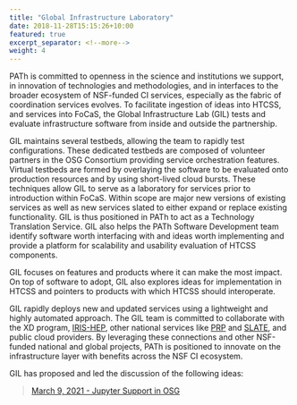 ```yaml
---
title: "Global Infrastructure Laboratory"
date: 2018-11-28T15:15:26+10:00
featured: true
excerpt_separator: <!--more-->
weight: 4
---
```


PATh is committed to openness in the science and institutions we support,
in innovation of technologies and methodologies, and in interfaces to the
broader ecosystem of NSF-funded CI services, especially as the fabric of
coordination services evolves. To facilitate ingestion of ideas into HTCSS,
and services into FoCaS, the Global Infrastructure Lab (GIL) tests and
evaluate infrastructure software from inside and outside the partnership.

<!--more-->

GIL maintains several testbeds, allowing the team to rapidly test
configurations. These dedicated testbeds are composed of volunteer partners
in the OSG Consortium providing service orchestration features. Virtual
testbeds are formed by overlaying the software to be evaluated onto
production resources and by using short-lived cloud bursts. These techniques
allow GIL to serve as a laboratory for services prior to introduction
within FoCaS. Within scope are major new versions of existing services as
well as new services slated to either expand or replace existing functionality.
GIL is thus positioned in PATh to act as a Technology Translation Service.
GIL also helps the PATh Software Development team identify software worth
interfacing with and ideas worth implementing and provide a platform for
scalability and usability evaluation of HTCSS components.

GIL focuses on features and products where it can make the most impact. On
top of software to adopt, GIL also explores ideas for implementation in HTCSS
and pointers to products with which HTCSS should interoperate.

GIL rapidly deploys new and updated services using a lightweight and highly
automated approach.  The GIL team is committed to collaborate with the XD
program, [IRIS-HEP](https://iris-hep.org/), other national services like
[PRP](https://pacificresearchplatform.org/) and [SLATE](https://slateci.io/),
and public cloud providers. By leveraging these connections and other NSF-funded
national and global projects, PATh is positioned to innovate on the infrastructure
layer with benefits across the NSF CI ecosystem. 

GIL has proposed and led the discussion of the following ideas:

> [March 9, 2021 - Jupyter Support in OSG](https://path-cc.io/GIL/Jupyter-support-in-OSG/)

